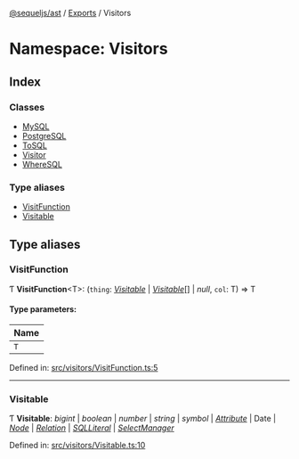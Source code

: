 [@sequeljs/ast](../README.md) / [Exports](../modules.md) / Visitors

# Namespace: Visitors

## Index

### Classes

- [MySQL](../classes/visitors.mysql.md)
- [PostgreSQL](../classes/visitors.postgresql.md)
- [ToSQL](../classes/visitors.tosql.md)
- [Visitor](../classes/visitors.visitor.md)
- [WhereSQL](../classes/visitors.wheresql.md)

### Type aliases

- [VisitFunction](visitors.md#visitfunction)
- [Visitable](visitors.md#visitable)

## Type aliases

### VisitFunction

Ƭ **VisitFunction**<T\>: (`thing`: [_Visitable_](visitors.md#visitable) \|
[_Visitable_](visitors.md#visitable)[] \| _null_, `col`: T) => T

#### Type parameters:

| Name |
| ---- |
| `T`  |

Defined in:
[src/visitors/VisitFunction.ts:5](https://github.com/sequeljs/ast/blob/6632050/src/visitors/VisitFunction.ts#L5)

---

### Visitable

Ƭ **Visitable**: _bigint_ \| _boolean_ \| _number_ \| _string_ \| _symbol_ \|
[_Attribute_](../classes/attributes.attribute.md) \| Date \|
[_Node_](../classes/nodes.node.md) \| [_Relation_](interfaces.md#relation) \|
[_SQLLiteral_](../classes/nodes.sqlliteral.md) \|
[_SelectManager_](../classes/managers.selectmanager.md)

Defined in:
[src/visitors/Visitable.ts:10](https://github.com/sequeljs/ast/blob/6632050/src/visitors/Visitable.ts#L10)

